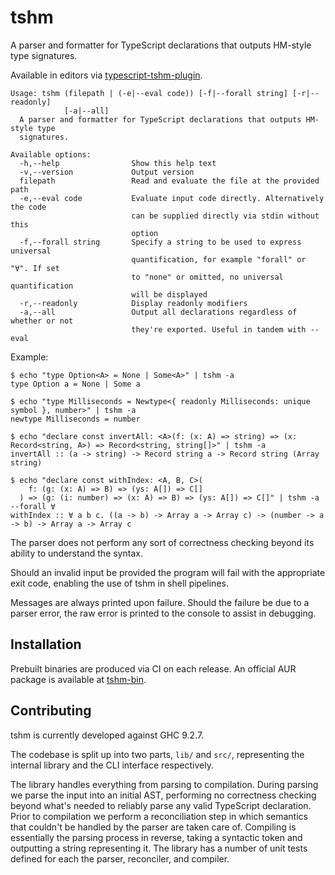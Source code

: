 # tshm

A parser and formatter for TypeScript declarations that outputs HM-style type signatures.

Available in editors via [typescript-tshm-plugin](https://github.com/samhh/typescript-tshm-plugin).

```
Usage: tshm (filepath | (-e|--eval code)) [-f|--forall string] [-r|--readonly]
            [-a|--all]
  A parser and formatter for TypeScript declarations that outputs HM-style type
  signatures.

Available options:
  -h,--help                Show this help text
  -v,--version             Output version
  filepath                 Read and evaluate the file at the provided path
  -e,--eval code           Evaluate input code directly. Alternatively the code
                           can be supplied directly via stdin without this
                           option
  -f,--forall string       Specify a string to be used to express universal
                           quantification, for example "forall" or "∀". If set
                           to "none" or omitted, no universal quantification
                           will be displayed
  -r,--readonly            Display readonly modifiers
  -a,--all                 Output all declarations regardless of whether or not
                           they're exported. Useful in tandem with --eval
```

Example:

```
$ echo "type Option<A> = None | Some<A>" | tshm -a
type Option a = None | Some a

$ echo "type Milliseconds = Newtype<{ readonly Milliseconds: unique symbol }, number>" | tshm -a
newtype Milliseconds = number

$ echo "declare const invertAll: <A>(f: (x: A) => string) => (x: Record<string, A>) => Record<string, string[]>" | tshm -a
invertAll :: (a -> string) -> Record string a -> Record string (Array string)

$ echo "declare const withIndex: <A, B, C>(
    f: (g: (x: A) => B) => (ys: A[]) => C[]
  ) => (g: (i: number) => (x: A) => B) => (ys: A[]) => C[]" | tshm -a --forall ∀
withIndex :: ∀ a b c. ((a -> b) -> Array a -> Array c) -> (number -> a -> b) -> Array a -> Array c
```

The parser does not perform any sort of correctness checking beyond its ability to understand the syntax.

Should an invalid input be provided the program will fail with the appropriate exit code, enabling the use of tshm in shell pipelines.

Messages are always printed upon failure. Should the failure be due to a parser error, the raw error is printed to the console to assist in debugging.

## Installation

Prebuilt binaries are produced via CI on each release. An official AUR package is available at [tshm-bin](https://aur.archlinux.org/packages/tshm-bin/).

## Contributing

tshm is currently developed against GHC 9.2.7.

The codebase is split up into two parts, `lib/` and `src/`, representing the internal library and the CLI interface respectively.

The library handles everything from parsing to compilation. During parsing we parse the input into an initial AST, performing no correctness checking beyond what's needed to reliably parse any valid TypeScript declaration. Prior to compilation we perform a reconciliation step in which semantics that couldn't be handled by the parser are taken care of. Compiling is essentially the parsing process in reverse, taking a syntactic token and outputting a string representing it. The library has a number of unit tests defined for each the parser, reconciler, and compiler.

